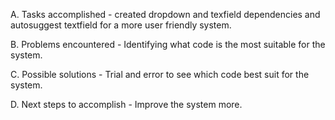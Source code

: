 A. Tasks accomplished - created dropdown and texfield dependencies and autosuggest textfield for a more user friendly system.

B. Problems encountered - Identifying what code is the most suitable for the system.

C. Possible solutions - Trial and error to see which code best suit for the system.

D. Next steps to accomplish - Improve the system more.